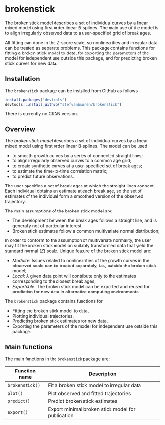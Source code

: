 <!-- README.md is generated from README.Rmd. Please edit that file -->
brokenstick
===========

The broken stick model describes a set of individual curves by a linear mixed model using first order linear B-splines. The main use of the model is to align irregularly observed data to a user-specified grid of break ages.

All fitting can done in the Z-score scale, so nonlinearities and irregular data can be treated as separate problems. This package contains functions for fitting a broken stick model to data, for exporting the parameters of the model for independent use outside this package, and for predicting broken stick curves for new data.

Installation
------------

The `brokenstick` package can be installed from GitHub as follows:

``` r
install.packages("devtools")
devtools::install_github("stefvanbuuren/brokenstick")
```

There is currently no CRAN version.

Overview
--------

The *broken stick model* describes a set of individual curves by a linear mixed model using first order linear B-splines. The model can be used

-   to smooth growth curves by a series of connected straight lines;
-   to align irregularly observed curves to a common age grid;
-   to create synthetic curves at a user-specified set of break ages;
-   to estimate the time-to-time correlation matrix;
-   to predict future observations.

The user specifies a set of break ages at which the straight lines connect. Each individual obtains an estimate at each break age, so the set of estimates of the individual form a smoothed version of the observed trajectory.

The main assumptions of the broken stick model are:

-   The development between the break ages follows a straight line, and is generally not of particular interest;
-   Broken stick estimates follow a common multivariate normal distribution;

In order to conform to the assumption of multivariate normality, the user may fit the broken stick model on suitably transformed data that yield the standard normal (*Z*) scale. Unique feature of the broken stick model are:

-   *Modular*: Issues related to nonlinearities of the growth curves in the observed scale can be treated separately, i.e., outside the broken stick model;
-   *Local*: A given data point will contribute only to the estimates corresponding to the closest break ages;
-   *Exportable*: The broken stick model can be exported and reused for prediction for new data in alternative computing environments.

The `brokenstick` package contains functions for

-   Fitting the broken stick model to data,
-   Plotting individual trajectories,
-   Predicting broken stick estimates for new data,
-   Exporting the parameters of the model for independent use outside this package.

Main functions
--------------

The main functions in the `brokenstick` package are:

| Function name   | Description                                       |
|-----------------|---------------------------------------------------|
| `brokenstick()` | Fit a broken stick model to irregular data        |
| `plot()`        | Plot observed and fitted trajectories             |
| `predict()`     | Predict broken stick estimates                    |
| `export()`      | Export minimal broken stick model for publication |
